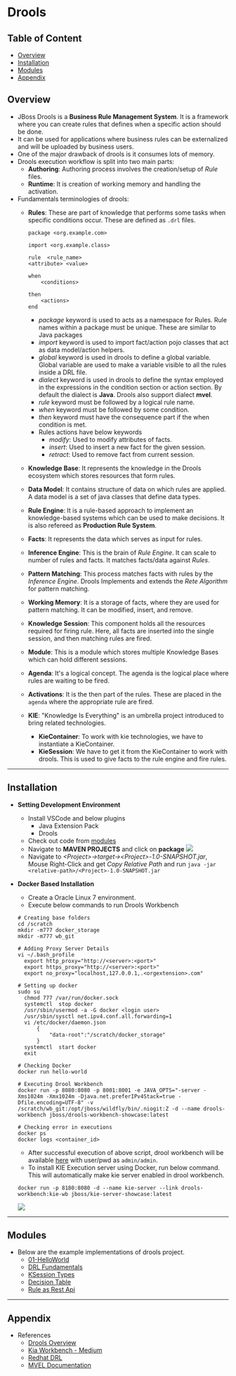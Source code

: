 # Drools

## Table of Content
- [Overview](#overview)
- [Installation](#installation)
- [Modules](#modules)
- [Appendix](#appendix)

## Overview
- JBoss Drools is a **Business Rule Management System**. It is a framework where you can create rules that defines when a specific action should be done. 
- It can be used for applications where business rules can be externalized and will be uploaded by business users.
- One of the major drawback of drools is it consumes lots of memory. 
- Drools execution workflow is split into two main parts:
  - **Authoring**: Authoring process involves the creation/setup of *Rule* files.
  - **Runtime**: It is creation of working memory and handling the activation.
- Fundamentals terminologies of drools:
  - **Rules**: These are part of knowledge that performs some tasks when specific conditions occur. These are defined as `.drl` files.
    
    ```drl
    package <org.example.com>

    import <org.example.class>

    rule  <rule_name>
    <attribute> <value>
        
    when
        <conditions>
        
    then
        <actions>
    end
    ```
    
    - *package* keyword is used to acts as a namespace for Rules. Rule names within a package must be unique. These are similar to Java packages
    - *import* keyword is used to import fact/action  pojo classes that act as data model/action helpers.
    - *global* keyword is used in drools to define a global variable. Global variable are used to make a variable visible to all the rules inside a DRL file.
    - *dialect* keyword is used in drools to define the syntax employed in the expressions in the condition section or action section. By default the dialect is **Java**. Drools also support dialect **mvel**.
    - *rule* keyword must be followed by a logical rule name.
    - *when* keyword must be followed by some condition.
    - *then* keyword must have the consequence part if the when condition is met.
    - Rules actions have below keywords
      - *modify*: Used to modify attributes of facts.
      - *insert*: Used to insert a new fact for the given session.
      - *retract*: Used to remove fact from current session.

  - **Knowledge Base**: It represents the knowledge in the Drools ecosystem which stores resources that form rules.
  - **Data Model**: It contains structure of data on which rules are applied. A data model is a set of java classes that define data types.
  - **Rule Engine**: It is a rule-based approach to implement an knowledge-based systems which can be used to make decisions. It is also refereed as **Production Rule System**.
  - **Facts**: It represents the data which serves as input for rules.
  - **Inference Engine**: This is the brain of *Rule Engine*. It can scale to number of rules and facts. It matches facts/data against *Rules*.
  - **Pattern Matching**: This process matches facts with rules by the *Inference Engine*. Drools Implements and extends the *Rete Algorithm* for pattern matching.
  - **Working Memory**: It is a storage of facts, where they are used for pattern matching. It can be modified, insert, and remove.
  - **Knowledge Session**: This component holds all the resources required for firing rule. Here, all facts are inserted into the single session, and then matching rules are fired.
  - **Module**: This is a module which stores multiple Knowledge Bases which can hold different sessions.
  - **Agenda**: It's a logical concept. The agenda is the logical place where rules are waiting to be fired.
  - **Activations**: It is the then part of the rules. These are placed in the `agenda` where the appropriate rule are fired.
  - **KIE**: "Knowledge Is Everything" is an umbrella project introduced to bring related technologies.
    - **KieContainer**: To work with kie technologies, we have to instantiate a KieContainer.
    - **KieSession**: We have to get it from the KieContainer to work with drools. This is used to give facts to the rule engine and fire rules.

---
## Installation
- **Setting Development Environment**
  - Install VSCode and below plugins
    - Java Extension Pack
    - Drools
  - Check out code from [modules](#modules)
  - Navigate to **MAVEN PROJECTS**  and click on **package**
  ![](./02-Images/02-DevSetup-RunMaven.png)
  - Navigate to *\<Project\>->target->\<Project\>-1.0-SNAPSHOT.jar*, Mouse Right-Click and get *Copy Relative Path* and run `java -jar <relative-path>/<Project>-1.0-SNAPSHOT.jar`
- **Docker Based Installation**
  - Create a Oracle Linux 7 environment.
  - Execute below commands to run Drools Workbench
  
  ```shell
  # Creating base folders
  cd /scratch
  mkdir -m777 docker_storage
  mkdir -m777 wb_git
  
  # Adding Proxy Server Details
  vi ~/.bash_profile
    export http_proxy="http://<server>:<port>"
    export https_proxy="http://<server>:<port>"
    export no_proxy="localhost,127.0.0.1,.<orgextension>.com"
  
  # Setting up docker
  sudo su
    chmod 777 /var/run/docker.sock
    systemctl  stop docker
    /usr/sbin/usermod -a -G docker <login user>
    /usr/sbin/sysctl net.ipv4.conf.all.forwarding=1
    vi /etc/docker/daemon.json
        {
            "data-root":"/scratch/docker_storage"
        }
    systemctl  start docker
    exit
  
  # Checking Docker
  docker run hello-world

  # Executing Drool Workbench
  docker run -p 8080:8080 -p 8001:8001 -e JAVA_OPTS="-server -Xms1024m -Xmx1024m -Djava.net.preferIPv4Stack=true -Dfile.encoding=UTF-8" -v /scratch/wb_git:/opt/jboss/wildfly/bin/.niogit:Z -d --name drools-workbench jboss/drools-workbench-showcase:latest

  # Checking error in executions
  docker ps
  docker logs <container_id>
  ```
  
  - After successful execution of above script, drool workbench will be available [here](http://localhost:8080/business-central/kie-wb.jsp#) with user/pwd as `admin/admin`.
  - To install KIE Execution server using Docker, run below command. This will automatically make kie server enabled in drool workbench.
  ```shell
  docker run -p 8180:8080 -d --name kie-server --link drools-workbench:kie-wb jboss/kie-server-showcase:latest
  ``` 
  ![](./02-Images/01-Installation.png)

---
## Modules
- Below are the example implementations of drools project.
  - [01-HelloWorld](./01-Src/01-Helloworld)
  - [DRL Fundamentals]()
  - [KSession Types]()
  - [Decision Table]()
  - [Rule as Rest Api]()

---
## Appendix
- References
  - [Drools Overview](https://www.youtube.com/watch?v=fpMiZmvkItM)
  - [Kia Workbench - Medium](https://medium.com/@hasnat.saeed/setup-jboss-drools-workbench-and-kie-execution-server-on-wildfly-14-on-ubuntu-18-04-using-docker-e87b10f301ad)
  - [Redhat DRL](https://access.redhat.com/documentation/en-us/red_hat_process_automation_manager/7.0/html/designing_a_decision_service_using_drl_rules/index)
  - [MVEL Documentation](http://mvel.documentnode.com/)